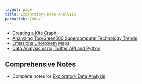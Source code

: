 ```yaml
---
layout: page
title: Exploratory Data Analysis
permalink: /eda/
---
```

- [Creating a Kite Graph](http://rpubs.com/thoughtfulbloke/kitegraph)
- [Analyzing Top/Green500 Supercomputer Technology Trends](http://github.com/ww44ss/Exascalar-Analysis-)
- [Emissions Choropleth Maps](https://github.com/BillSeliger/ExData_Plotting2)
- [Data Analysis using Twitter API and Python](http://blog.impiyush.me/2015/03/data-analysis-using-twitter-api-and.html)

## Comprehensive Notes

- Complete notes for [Exploratory Data Analysis](http://sux13.github.io/DataScienceSpCourseNotes/)
